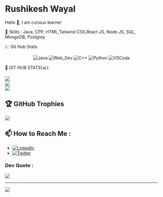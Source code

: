 # Rushikesh Wayal

 Hello 👋, I am curious learner

🚀 Skills : Java, CPP, HTML,Tailwind CSS,React JS, Node.JS, SQL, MongoDB, Postgrey



💹 Git Hub Stats:
<p align="center">
  <img src="https://img.shields.io/badge/Tech-Java-yellow" alt="Java">
  <img src="https://img.shields.io/badge/Tech-Web_Dev-orange" alt="Web_Dev">
  <img src="https://img.shields.io/badge/Tech-C++-blue" alt="C++">
  <img src="https://img.shields.io/badge/Tech-Python-orchid" alt="Python">
  <img src="https://img.shields.io/badge/Tools-VSCode-tale" alt="VSCode">
</p>
📌 GIT HUB STATS(📊):

![](https://github-readme-stats.vercel.app/api?username=rushikeshwayal&theme=nightowl&hide_border=false&include_all_commits=false&count_private=false)<br/>
![](https://github-readme-streak-stats.herokuapp.com/?user=rushikeshwayal&theme=nightowl&hide_border=false)<br/>
![](https://github-readme-stats.vercel.app/api/top-langs/?username=rushikeshwayal&theme=nightowl&hide_border=false&include_all_commits=false&count_private=false&layout=compact)
  

## 🏆 GitHub Trophies
![](https://github-profile-trophy.vercel.app/?username=rushikeshwayal&theme=radical&no-frame=false&no-bg=false&margin-w=4)

## 📫 How to Reach Me :   

- [![LinkedIn](https://img.shields.io/badge/LinkedIn-Connect-blue)](https://www.linkedin.com/in/rushikesh-wayal-87134a220/)
- [![Twitter](https://img.shields.io/badge/Twitter-Follow-1DA1F2)](https://twitter.com/RushikeshWaya)

###  Dev Quote :
![](https://quotes-github-readme.vercel.app/api?type=horizontal&theme=radical)

---
[![](https://visitcount.itsvg.in/api?id=rushikeshwayal&icon=0&color=0)](https://visitcount.itsvg.in)

